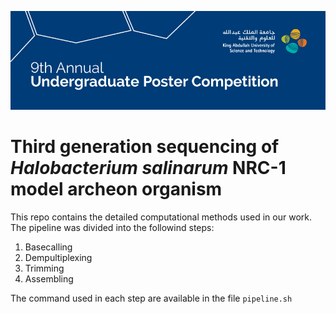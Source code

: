 <p align="center"><img src="ugpc.png" alt="UGPC" width="800"></p>

# Third generation sequencing of _Halobacterium salinarum_ NRC-1 model archeon organism

This repo contains the detailed computational methods used in our work.
The pipeline was divided into the followind steps:

1. Basecalling
1. Dempultiplexing
1. Trimming
1. Assembling

The command used in each step are available in the file `pipeline.sh`
